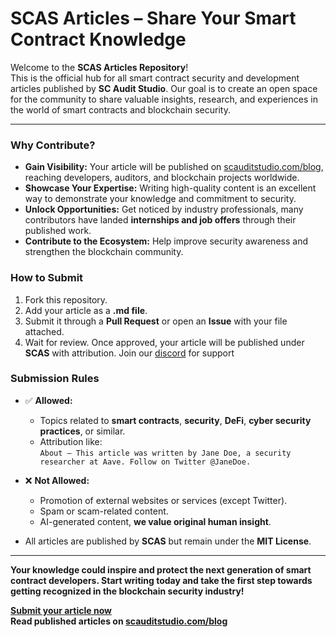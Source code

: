 # SCAS Articles – Share Your Smart Contract Knowledge

Welcome to the **SCAS Articles Repository**!  
This is the official hub for all smart contract security and development articles published by **SC Audit Studio**. Our goal is to create an open space for the community to share valuable insights, research, and experiences in the world of smart contracts and blockchain security.

---

### Why Contribute?
- **Gain Visibility:** Your article will be published on [scauditstudio.com/blog](https://scauditstudio.com/blog), reaching developers, auditors, and blockchain projects worldwide.
- **Showcase Your Expertise:** Writing high-quality content is an excellent way to demonstrate your knowledge and commitment to security.
- **Unlock Opportunities:** Get noticed by industry professionals, many contributors have landed **internships and job offers** through their published work.
- **Contribute to the Ecosystem:** Help improve security awareness and strengthen the blockchain community.

### How to Submit
1. Fork this repository.
2. Add your article as a **.md file**.
3. Submit it through a **Pull Request** or open an **Issue** with your file attached.
4. Wait for review. Once approved, your article will be published under **SCAS** with attribution. Join our [discord](https://discord.gg/XtgJxfXNxQ) for support

### Submission Rules
- ✅ **Allowed:**  
  - Topics related to **smart contracts**, **security**, **DeFi**, **cyber security practices**, or similar.
  - Attribution like:  
    `About – This article was written by Jane Doe, a security researcher at Aave. Follow on Twitter @JaneDoe.`

- ❌ **Not Allowed:**  
  - Promotion of external websites or services (except Twitter).
  - Spam or scam-related content.
  - AI-generated content, **we value original human insight**.

- All articles are published by **SCAS** but remain under the **MIT License**.

---

**Your knowledge could inspire and protect the next generation of smart contract developers. Start writing today and take the first step towards getting recognized in the blockchain security industry!**

**[Submit your article now](https://github.com/SCAuditStudio/SCASArticles)**  
**Read published articles on [scauditstudio.com/blog](https://scauditstudio.com/blog)**  

